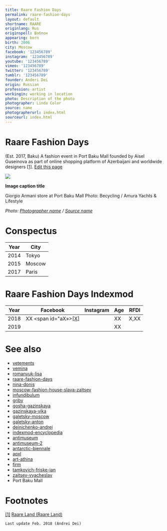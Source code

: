 ```yaml
---
title: Raare Fashion Days
permalink: raare-fashion-days
layout: default
shortname: RAARE
originlang: Rus
originspell: Шаблон
appearing: born
birth: 2006
city: Moscow
facebook: '123456789'
instagram: '123456789'
youtube: '123456789'
vimeo: '123456789'
twitter: '123456789'
tumblr: '123456789'
founder: Anderi Dei
origin: Russian
profession: artist
workingin: working in location
photo: Description of the photo
photographer: Linda Color
source: name
photographerurl: index.html
sourceurl: index.html
---
```


# Raare Fashion Days

 (Est. 2017, Baku) A fashion event in Port Baku Mall founded by Aisel Guseinova as part of online shopping platform of Azerbaijani and worldwide designers <span id="a1">[\[1\]](#f1)</span>. [Edit this page](http://prose.io/#indexmod/encyclopedia/edit/master/raare-fashion-days.md)

![](/encyclopedia/images/image-name.jpg)

**Image caption title**

Giorgio Armani store at Port Baku Mall
Photo: Becycling / Amura Yachts & Lifestyle

*Photo: [Photographer name](/photographer-name-page) / [Source name](/source-name-page)*

# Conspectus

|Year|City|
|----|-----|
|2014|Tokyo|
|2015|Moscow|
|2017|Paris|

# Raare Fashion Days Indexmod

|Year|Facebook|Instagram|Age|RFDI|
|-|-|-|-|-|
|2018|ХХ <span id="aХ»>[\[Х\]](#fХ)</span>||ХХ|Х,ХХ|
|2019|||ХХ||

# See also

+ [vetements](vetements)
+ [vemina](vemina)
+ [romanyuk-lisa](romanyuk-lisa)
+ [raare-fashion-days](raare-fashion-days)
+ [nina-donis](nina-donis)
+ [moscow-fashion-house-slava-zaitsev](moscow-fashion-house-slava-zaitsev)
+ [infundibulum](infundibulum)
+ [griby](griby)
+ [gosha-gazinskaya](gosha-gazinskaya)
+ [gazinskaya-vika](gazinskaya-vika)
+ [galetsky-moscow](galetsky-moscow)
+ [galetsky-anton](galetsky-anton)
+ [deinichenko-andrei](deinichenko-andrei)
+ [indexmod-encyclopedia](indexmod-encyclopedia)
+ [antimuseum](antimuseum)
+ [antimuseum-2](antimuseum-2)
+ [antarctic-biennale](antarctic-biennale)
+ [apxl](apxl)
+ [art-athina](art-athina)
+ [firm](firm)
+ [tamkovich-friske-ian](tamkovich-friske-ian)
+ [zaitsev-vyacheslav](zaitsev-vyacheslav)
+ Port Baku Mall

# Footnotes

[[1]](#a1) <span id="f1"></span> [Raare Land (Raare Land)](http://example.net/article)

`Last update Feb. 2018 (Andrei Dei)`
